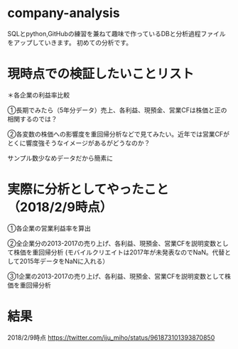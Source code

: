 ﻿# company-analysis
SQLとpython,GitHubの練習を兼ねて趣味で作っているDBと分析過程ファイルをアップしていきます。
初めての分析です。

# 現時点での検証したいことリスト
＊各企業の利益率比較

①長期でみたら（5年分データ）売上、各利益、現預金、営業CFは株価と正の相関するのでは？

②各変数の株価への影響度を重回帰分析などで見てみたい。近年では営業CFがとくに響度強そうなイメージがあるがどうなのか？

サンプル数少なめデータだから簡素に

# 実際に分析としてやったこと（2018/2/9時点）

①各企業の営業利益率を算出

②全企業分の2013-2017の売り上げ、各利益、現預金、営業CFを説明変数として株価を重回帰分析 (モバイルクリエイトは2017年が未発表なのでNaN。代替として2015年データをNaNに入れる）

③1企業の2013-2017の売り上げ、各利益、現預金、営業CFを説明変数として株価を重回帰分析

# 結果
2018/2/9時点
https://twitter.com/iju_miho/status/961873101393870850
　
　　
